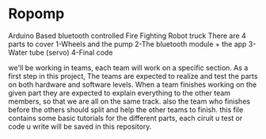 # Ropomp
Arduino Based bluetooth controlled Fire Fighting Robot truck
There are 4 parts to cover 
1-Wheels and the pump
2-The bluetooth module + the app
3-Water tube (servo)
4-Final code 

we'll be working in teams, each team will work on a specific section.
As a first step in this project, The teams are expected to realize and test the parts on both hardware and software levels. 
When a team finishes working on the given part they are expected to explain everything to the other team members, so that we are all on the same track. also the team who finishes before the others should split and help the other teams to finish.
this file contains some basic tutorials for the different parts, each ciruit u test or code u write will be saved in this repository.
